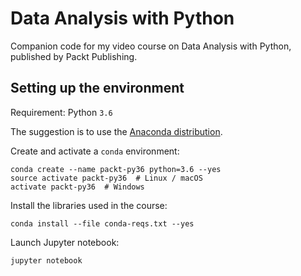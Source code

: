 Data Analysis with Python
=========================

Companion code for my video course on Data Analysis with Python, published by Packt Publishing.

Setting up the environment
-----

Requirement: Python `3.6`

The suggestion is to use the [Anaconda distribution](https://continuum.io/downloads "Download Anaconda Python").

Create and activate a `conda` environment:

    conda create --name packt-py36 python=3.6 --yes
    source activate packt-py36  # Linux / macOS
    activate packt-py36  # Windows

Install the libraries used in the course:

    conda install --file conda-reqs.txt --yes

Launch Jupyter notebook:

    jupyter notebook



